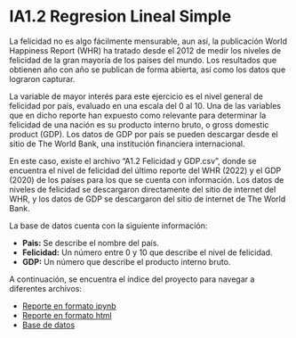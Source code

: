 # IA1.2 Regresion Lineal Simple

La felicidad no es algo fácilmente mensurable, aun así, la publicación World Happiness Report
(WHR) ha tratado desde el 2012 de medir los niveles de felicidad de la gran mayoría de los países
del mundo. Los resultados que obtienen año con año se publican de forma abierta, así como los
datos que lograron capturar.

La variable de mayor interés para este ejercicio es el nivel general de felicidad por país, evaluado
en una escala del 0 al 10. Una de las variables que en dicho reporte han expuesto como relevante
para determinar la felicidad de una nación es su producto interno bruto, o gross domestic product
(GDP). Los datos de GDP por país se pueden descargar desde el sitio de The World Bank, una
institución financiera internacional.

En este caso, existe el archivo “A1.2 Felicidad y GDP.csv”, donde se encuentra
el nivel de felicidad del último reporte del WHR (2022) y el GDP (2020) de los países
para los que se cuenta con información. Los datos de niveles de felicidad se descargaron
directamente del sitio de internet del WHR, y los datos de GDP se descargaron del sitio de
internet de The World Bank.

La base de datos cuenta con la siguiente información:
- **Pais:** Se describe el nombre del país.
- **Felicidad:** Un número entre 0 y 10 que describe el nivel de felicidad.
- **GDP:** Un número que describe el producto interno bruto.

A continuación, se encuentra el índice del proyecto para navegar a diferentes archivos:
- [Reporte en formato ipynb](./A1-2_531712.ipynb)
- [Reporte en formato html](./A1-2_531712.html)
- [Base de datos](./A1.2_Felicidad_y_GDP.csv)

